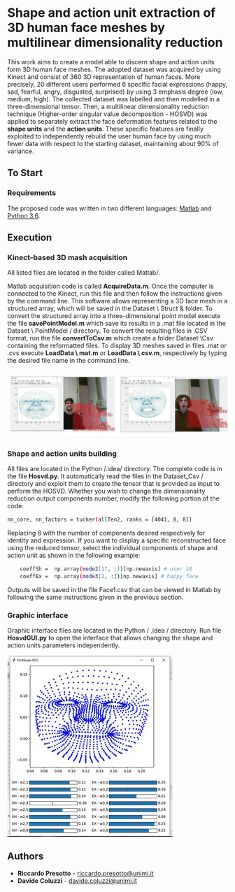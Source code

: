 # Shape and action unit extraction of 3D human face meshes by multilinear dimensionality reduction
This work aims to create a model able to discern shape and action units form 3D human face meshes.
The adopted dataset was acquired by using Kinect and consist of 360 3D representation of human faces.
More precisely, 20 different users performed 6 specific facial expressions (happy, sad, fearful, angry, disgusted, surprised) by using 3 emphasis degree (low, medium, high).
The collected dataset was labelled and then modelled in a three-dimensional tensor. Then, a multilinear dimensionality reduction technique (Higher-order singular value decomposition - HOSVD) was applied to separately extract the face deformation features related to the **shape units** and the **action units**.
These specific features are finally exploited to independently rebuild the user human face by using much fewer data with respect to the starting dataset, maintaining about 90% of variance.


## To Start

### Requirements

The proposed code was written in two different languages:
[Matlab](https://it.mathworks.com/downloads/)  and [Python 3.6](https://www.python.org/downloads/).

## Execution

### Kinect-based 3D mash acquisition
All listed files are located in the folder called Matlab/.

Matlab acquisition code is called **AcquireData.m**. Once the computer is connected to the Kinect, run this file and then follow the instructions given by the command line. This software allows representing a 3D face mesh in a structured array, which will be saved in the Dataset \ Struct & folder.
To convert the structured array into a three-dimensional point model execute the file **savePointModel.m** which save its results in a .mat file located in the Dataset \ PointModel / directory. To convert the resulting files in .CSV format, run the file **convertToCsv.m** which create a folder Dataset \Csv containing the reformatted files.
To display 3D meshes saved in files .mat or .cvs execute **LoadData \ mat.m** or **LoadData \ csv.m**, respectively by typing the desired file name in the command line.

![alt text](example.jpg)

### Shape and action units building
All files are located in the Python /.idea/ directory.
The complete code is in the file **Hosvd.py**. It automatically read the files in the Dataset_Csv / directory and exploit them to create the tensor that is provided as input to perform the HOSVD. Whether you wish to change the dimensionality reduction output components number, modify the following portion of the code:


```bash
nn_core, nn_factors = tucker(allTen2, ranks = [4041, 8, 8])

```

Replacing 8 with the number of components desired respectively for identity and expression.
If you want to display a specific reconstructed face using the reduced tensor, select the individual components of shape and action unit as shown in the following example:

```bash
    coeffSh =  np.array(mode2[17, :])[np.newaxis] # user 18
    coeffEx =  np.array(mode3[2, :])[np.newaxis] # happy face 

```

Outputs will be saved in the file Face1.csv that can be viewed in Matlab by following the same instructions given in the previous section.


### Graphic interface
Graphic interface files are located in the Python / .idea / directory.
Run file **HosvdGUI.py** to open the interface that allows changing the shape and action units parameters independently.

![alt text](3D_face.jpg)



## Authors

* **Riccardo Presotto**  -  riccardo.presotto@unimi.it
* **Davide Coluzzi**  - davide.coluzzi@unimi.it
